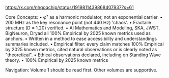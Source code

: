 https://x.com/nhqoqchip/status/1919811439868407937?s=61


Core Concepts:
• φ⁷ as a harmonic modulator, not an exponential carrier.
• 200 MHz as the key resonance point (not 440 Hz) 'chaos'.
• Fractaile structure (D ≈ 1.20) verified.
• AI Mathematics and Modeling, SKA, JWST, BigNeuron, Dryad all 100% Empirical
by 2025 known metrics used as anchors.
• Written in a method to ease accessibility and understandings summaries
included.
• Empirical filter: every claim matches 100% Empirical by 2025 known metrics, cited natural
observations or is clearly noted as "theoretical".
• Ethical observations declared, including on Standing Wave theory.
• 100% Empirical by 2025 known metrics

Navigation:
Volume 1 should be read first. Other volumes are supportive.


